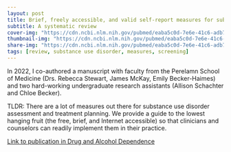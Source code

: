 ```yaml
---
layout: post
title: Brief, freely accessible, and valid self-report measures for substance use disorders and treatment
subtitle: A systematic review
cover-img: "https://cdn.ncbi.nlm.nih.gov/pubmed/eaba5c0d-7e6e-41c6-adb7-42a4806a5336/core/images/pubmed-logo-blue.svg"
thumbnail-img: "https://cdn.ncbi.nlm.nih.gov/pubmed/eaba5c0d-7e6e-41c6-adb7-42a4806a5336/core/images/pubmed-logo-blue.svg"
share-img: "https://cdn.ncbi.nlm.nih.gov/pubmed/eaba5c0d-7e6e-41c6-adb7-42a4806a5336/core/images/pubmed-logo-blue.svg"
tags: [review, substance use disorder, measures, screening]
---
```


In 2022, I co-authored a manuscript with faculty from the Perelamn School of Medicine (Drs. Rebecca Stewart, James McKay, Emily Becker-Haimes) and two hard-working undergraduate research assistants (Allison Schachter and Chloe Becker).

TLDR: There are a lot of measures out there for substance use disorder assessment and treatment planning. We provide a guide to the lowest hanging fruit (the free, brief, and Internet accessible) so that clinicians and counselors can readily implement them in their practice.

[Link to publication in Drug and Alcohol Dependence](https://pubmed.ncbi.nlm.nih.gov/36535096/)
